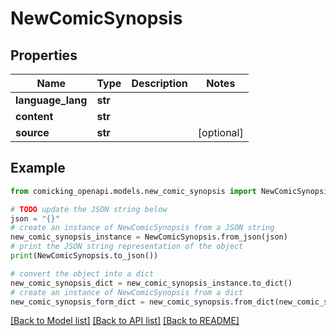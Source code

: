 # NewComicSynopsis


## Properties

Name | Type | Description | Notes
------------ | ------------- | ------------- | -------------
**language_lang** | **str** |  | 
**content** | **str** |  | 
**source** | **str** |  | [optional] 

## Example

```python
from comicking_openapi.models.new_comic_synopsis import NewComicSynopsis

# TODO update the JSON string below
json = "{}"
# create an instance of NewComicSynopsis from a JSON string
new_comic_synopsis_instance = NewComicSynopsis.from_json(json)
# print the JSON string representation of the object
print(NewComicSynopsis.to_json())

# convert the object into a dict
new_comic_synopsis_dict = new_comic_synopsis_instance.to_dict()
# create an instance of NewComicSynopsis from a dict
new_comic_synopsis_form_dict = new_comic_synopsis.from_dict(new_comic_synopsis_dict)
```
[[Back to Model list]](../README.md#documentation-for-models) [[Back to API list]](../README.md#documentation-for-api-endpoints) [[Back to README]](../README.md)


